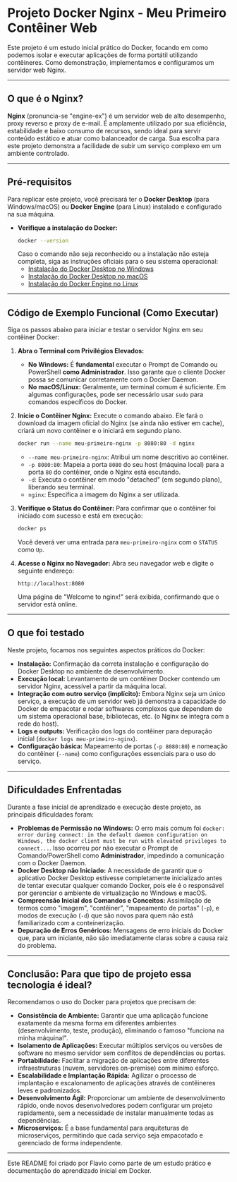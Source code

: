 # Projeto Docker Nginx - Meu Primeiro Contêiner Web

Este projeto é um estudo inicial prático do Docker, focando em como podemos isolar e executar aplicações de forma portátil utilizando contêineres. Como demonstração, implementamos e configuramos um servidor web Nginx.

---

## O que é o Nginx?

**Nginx** (pronuncia-se "engine-ex") é um servidor web de alto desempenho, proxy reverso e proxy de e-mail. É amplamente utilizado por sua eficiência, estabilidade e baixo consumo de recursos, sendo ideal para servir conteúdo estático e atuar como balanceador de carga. Sua escolha para este projeto demonstra a facilidade de subir um serviço complexo em um ambiente controlado.

---

## Pré-requisitos

Para replicar este projeto, você precisará ter o **Docker Desktop** (para Windows/macOS) ou **Docker Engine** (para Linux) instalado e configurado na sua máquina.

* **Verifique a instalação do Docker:**
    ```bash
    docker --version
    ```
    Caso o comando não seja reconhecido ou a instalação não esteja completa, siga as instruções oficiais para o seu sistema operacional:
    * [Instalação do Docker Desktop no Windows](https://docs.docker.com/desktop/install/windows-install/)
    * [Instalação do Docker Desktop no macOS](https://docs.docker.com/desktop/install/mac-install/)
    * [Instalação do Docker Engine no Linux](https://docs.docker.com/engine/install/)

---

## Código de Exemplo Funcional (Como Executar)

Siga os passos abaixo para iniciar e testar o servidor Nginx em seu contêiner Docker:

1.  **Abra o Terminal com Privilégios Elevados:**
    * **No Windows:** É **fundamental** executar o Prompt de Comando ou PowerShell **como Administrador**. Isso garante que o cliente Docker possa se comunicar corretamente com o Docker Daemon.
    * **No macOS/Linux:** Geralmente, um terminal comum é suficiente. Em algumas configurações, pode ser necessário usar `sudo` para comandos específicos do Docker.

2.  **Inicie o Contêiner Nginx:**
    Execute o comando abaixo. Ele fará o download da imagem oficial do Nginx (se ainda não estiver em cache), criará um novo contêiner e o iniciará em segundo plano.

    ```bash
    docker run --name meu-primeiro-nginx -p 8080:80 -d nginx
    ```
    * `--name meu-primeiro-nginx`: Atribui um nome descritivo ao contêiner.
    * `-p 8080:80`: Mapeia a porta `8080` do seu host (máquina local) para a porta `80` do contêiner, onde o Nginx está escutando.
    * `-d`: Executa o contêiner em modo "detached" (em segundo plano), liberando seu terminal.
    * `nginx`: Especifica a imagem do Nginx a ser utilizada.

3.  **Verifique o Status do Contêiner:**
    Para confirmar que o contêiner foi iniciado com sucesso e está em execução:

    ```bash
    docker ps
    ```
    Você deverá ver uma entrada para `meu-primeiro-nginx` com o `STATUS` como `Up`.

4.  **Acesse o Nginx no Navegador:**
    Abra seu navegador web e digite o seguinte endereço:

    ```
    http://localhost:8080
    ```
    Uma página de "Welcome to nginx!" será exibida, confirmando que o servidor está online.

---

## O que foi testado

Neste projeto, focamos nos seguintes aspectos práticos do Docker:

* **Instalação:** Confirmação da correta instalação e configuração do Docker Desktop no ambiente de desenvolvimento.
* **Execução local:** Levantamento de um contêiner Docker contendo um servidor Nginx, acessível a partir da máquina local.
* **Integração com outro serviço (implícito):** Embora Nginx seja um único serviço, a execução de um servidor web já demonstra a capacidade do Docker de empacotar e rodar softwares complexos que dependem de um sistema operacional base, bibliotecas, etc. (o Nginx se integra com a rede do host).
* **Logs e outputs:** Verificação dos logs do contêiner para depuração inicial (`docker logs meu-primeiro-nginx`).
* **Configuração básica:** Mapeamento de portas (`-p 8080:80`) e nomeação do contêiner (`--name`) como configurações essenciais para o uso do serviço.

---

## Dificuldades Enfrentadas

Durante a fase inicial de aprendizado e execução deste projeto, as principais dificuldades foram:

* **Problemas de Permissão no Windows:** O erro mais comum foi `docker: error during connect: in the default daemon configuration on Windows, the docker client must be run with elevated privileges to connect...`. Isso ocorreu por não executar o Prompt de Comando/PowerShell como **Administrador**, impedindo a comunicação com o Docker Daemon.
* **Docker Desktop não Iniciado:** A necessidade de garantir que o aplicativo Docker Desktop estivesse completamente inicializado antes de tentar executar qualquer comando Docker, pois ele é o responsável por gerenciar o ambiente de virtualização no Windows e macOS.
* **Compreensão Inicial dos Comandos e Conceitos:** Assimilação de termos como "imagem", "contêiner", "mapeamento de portas" (`-p`), e modos de execução (`-d`) que são novos para quem não está familiarizado com a conteinerização.
* **Depuração de Erros Genéricos:** Mensagens de erro iniciais do Docker que, para um iniciante, não são imediatamente claras sobre a causa raiz do problema.

---

## Conclusão: Para que tipo de projeto essa tecnologia é ideal?

Recomendamos o uso do Docker para projetos que precisam de:

* **Consistência de Ambiente:** Garantir que uma aplicação funcione exatamente da mesma forma em diferentes ambientes (desenvolvimento, teste, produção), eliminando o famoso "funciona na minha máquina!".
* **Isolamento de Aplicações:** Executar múltiplos serviços ou versões de software no mesmo servidor sem conflitos de dependências ou portas.
* **Portabilidade:** Facilitar a migração de aplicações entre diferentes infraestruturas (nuvem, servidores on-premise) com mínimo esforço.
* **Escalabilidade e Implantação Rápida:** Agilizar o processo de implantação e escalonamento de aplicações através de contêineres leves e padronizados.
* **Desenvolvimento Ágil:** Proporcionar um ambiente de desenvolvimento rápido, onde novos desenvolvedores podem configurar um projeto rapidamente, sem a necessidade de instalar manualmente todas as dependências.
* **Microserviços:** É a base fundamental para arquiteturas de microserviços, permitindo que cada serviço seja empacotado e gerenciado de forma independente.

---

Este README foi criado por Flavio como parte de um estudo prático e documentação do aprendizado inicial em Docker.
